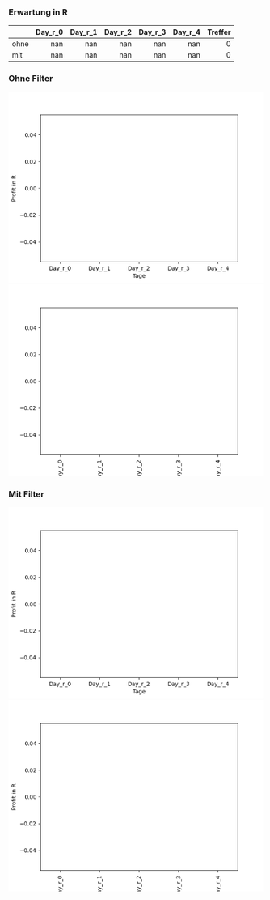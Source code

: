 ### Erwartung in R
|      |   Day_r_0 |   Day_r_1 |   Day_r_2 |   Day_r_3 |   Day_r_4 |   Treffer |
|:-----|----------:|----------:|----------:|----------:|----------:|----------:|
| ohne |       nan |       nan |       nan |       nan |       nan |         0 |
| mit  |       nan |       nan |       nan |       nan |       nan |         0 |

### Ohne Filter
![image info](./data/LTM_box_all.png)
![image info](./data/LTM_median_all.png)

### Mit Filter
![image info](./data/LTM_box_filtered.png)
![image info](./data/LTM_median_filtered.png)